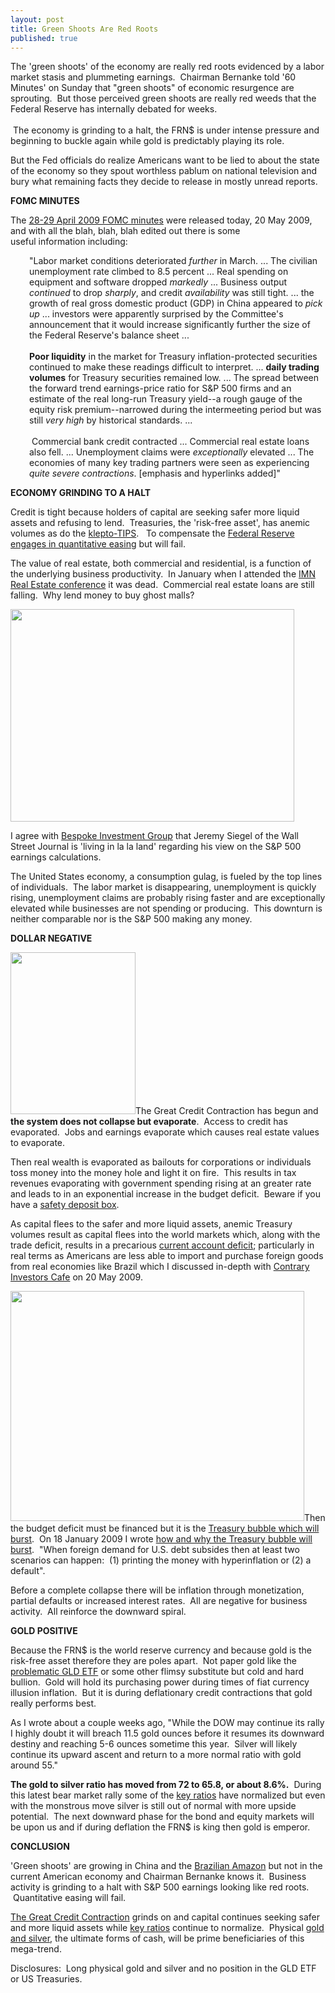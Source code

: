 ```yaml
---
layout: post
title: Green Shoots Are Red Roots
published: true
---
```

<p>The 'green shoots' of the economy are really red roots evidenced by a labor market stasis and plummeting earnings.  Chairman Bernanke told '60 Minutes' on Sunday that "green shoots" of economic resurgence are sprouting.  But those perceived green shoots are really red weeds that the Federal Reserve has internally debated for weeks. <br/><br/> The economy is grinding to a halt, the FRN$ is under intense pressure and beginning to buckle again while gold is predictably playing its role.</p>
<p>But the Fed officials do realize Americans want to be lied to about the state of the economy so they spout worthless pablum on national television and bury what remaining facts they decide to release in mostly unread reports.</p>
<p><strong>FOMC MINUTES</strong></p>
<p>The <a href="http://www.federalreserve.gov/monetarypolicy/fomcminutes20090429.htm" target="_blank">28-29 April 2009 FOMC minutes</a> were released today, 20 May 2009, and with all the blah, blah, blah edited out there is some useful information including:</p>
<p style="padding-left: 30px;">"Labor market conditions deteriorated <em>further</em> in March. ... The civilian unemployment rate climbed to 8.5 percent ... Real spending on equipment and software dropped <em>markedly</em> ... Business output <em>continued</em> to drop <em>sharply</em>, and credit <em>availability</em> was still tight. ... the growth of real gross domestic product (GDP) in China appeared to <em>pick up</em> ... investors were apparently surprised by the Committee's announcement that it would increase significantly further the size of the Federal Reserve's balance sheet ... <strong><br/><br/>Poor liquidity</strong> in the market for Treasury inflation-protected securities continued to make these readings difficult to interpret. ... <strong>daily trading volumes</strong> for Treasury securities remained low. ... The spread between the forward trend earnings-price ratio for S&amp;P 500 firms and an estimate of the real long-run Treasury yield--a rough gauge of the equity risk premium--narrowed during the intermeeting period but was still <em>very high</em> by historical standards. ...<br/><br/> Commercial bank credit contracted ... Commercial real estate loans also fell. ... Unemployment claims were <em>exceptionally</em> elevated ... The economies of many key trading partners were seen as experiencing <em>quite severe contractions</em>. [emphasis and hyperlinks added]"</p>
<p><strong>ECONOMY GRINDING TO A HALT</strong></p>
<p>Credit is tight because holders of capital are seeking safer more liquid assets and refusing to lend.  Treasuries, the 'risk-free asset', has anemic volumes as do the <a href="http://www.runtogold.com/2009/02/please-steal-from-us-a-lesson-from-tips/" target="_blank">klepto-TIPS</a>.   To compensate the <a href="http://www.runtogold.com/2009/03/federal-reserve-will-fail-with-quantitative-easing/" target="_blank">Federal Reserve engages in quantitative easing</a> but will fail.</p>
<p>The value of real estate, both commercial and residential, is a function of the underlying business productivity.  In January when I attended the <a href="http://www.runtogold.com/2009/01/imn-real-estate-conference-and-cambridge-house/" target="_blank">IMN Real Estate conference</a> it was dead.  Commercial real estate loans are still falling.  Why lend money to buy ghost malls?</p>
<p><a href="http://www.runtogold.com" target="_blank"><img class="aligncenter" title="S&amp;P 500 Earnings decline 90%" src="{{ site.baseurl }}/images/SP500-Earning-Decline.gif" alt="" width="454" height="340" /></a></p>
<p>I agree with <a href="http://seekingalpha.com/article/122695-are-s-p-500-earnings-wrong" target="_blank">Bespoke Investment Group</a> that Jeremy Siegel of the Wall Street Journal is 'living in la la land' regarding his view on the S&amp;P 500 earnings calculations.</p>
<p>The United States economy, a consumption gulag, is fueled by the top lines of individuals.  The labor market is disappearing, unemployment is quickly rising, unemployment claims are probably rising faster and are exceptionally elevated while businesses are not spending or producing.  This downturn is neither comparable nor is the S&amp;P 500 making any money.</p>
<p><strong>DOLLAR NEGATIVE</strong></p>
<p><a href="http://www.creditcontraction.com" target="_blank"><img class="alignleft" title="The Great Credit Contraction Book" src="{{ site.baseurl }}/images/The-Great-Credit-Contraction-Book-200x259.jpg" alt="" width="200" height="259" /></a>The Great Credit Contraction has begun and <strong>the system does not collapse but evaporate</strong>.  Access to credit has evaporated.  Jobs and earnings evaporate which causes real estate values to evaporate.</p>
<p>Then real wealth is evaporated as bailouts for corporations or individuals toss money into the money hole and light it on fire.  This results in tax revenues evaporating with government spending rising at an greater rate and leads to in an exponential increase in the budget deficit.  Beware if you have a <a href="http://www.runtogold.com/2009/01/state-budget-shortfalls-and-safety-deposit-boxes/" target="_blank">safety deposit box</a>.</p>
<p>As capital flees to the safer and more liquid assets, anemic Treasury volumes result as capital flees into the world markets which, along with the trade deficit, results in a precarious <a href="http://www.iie.com/research/topics/hottopic.cfm?HotTopicID=9" target="_blank">current account deficit</a>; particularly in real terms as Americans are less able to import and purchase foreign goods from real economies like Brazil which I discussed in-depth with <a href="http://podcast.runtogold.com/2009/05/20/rtg-35-2009-05-20/" target="_blank">Contrary Investors Cafe</a> on 20 May 2009.</p>
<p><a href="http://www.runtogold.com" target="_blank"><img class="aligncenter" title="The projected budget deficit under President Obama" src="{{ site.baseurl }}/images/ObamaDeficit.jpg" alt="" width="470" height="368" /></a>Then the budget deficit must be financed but it is the <a href="http://www.runtogold.com/2009/01/united-states-treasuries-are-the-biggest-bubble-of-all/" target="_blank">Treasury bubble which will burst</a>.  On 18 January 2009 I wrote <a href="http://www.runtogold.com/2009/01/why-and-how-the-treasury-bubble-will-burst/" target="_blank">how and why the Treasury bubble will burst</a>.  "When foreign demand for U.S. debt subsides then at least two scenarios can happen:  (1) printing the money with hyperinflation or (2) a default".</p>
<p>Before a complete collapse there will be inflation through monetization, partial defaults or increased interest rates.  All are negative for business activity.  All reinforce the downward spiral. </p>
<p><strong>GOLD POSITIVE</strong></p>
<p>Because the FRN$ is the world reserve currency and because gold is the risk-free asset therefore they are poles apart.  Not paper gold like the <a href="http://www.runtogold.com/2008/12/a-problem-with-gld-and-slv-etfs/" target="_blank">problematic GLD ETF</a> or some other flimsy substitute but cold and hard bullion.  Gold will hold its purchasing power during times of fiat currency illusion inflation.  But it is during deflationary credit contractions that gold really performs best.</p>
<p>As I wrote about a couple weeks ago, "While the DOW may continue its rally I highly doubt it will breach 11.5 gold ounces before it resumes its downward destiny and reaching 5-6 ounces sometime this year.  Silver will likely continue its upward ascent and return to a more normal ratio with gold around 55."</p>
<p><strong>The gold to silver ratio has moved from 72 to 65.8, or about 8.6%.</strong>  During this latest bear market rally some of the <a href="http://www.runtogold.com/key-ratios/" target="_blank">key ratios</a> have normalized but even with the monstrous move silver is still out of normal with more upside potential.  The next downward phase for the bond and equity markets will be upon us and if during deflation the FRN$ is king then gold is emperor.</p>
<p><strong>CONCLUSION</strong></p>
<p>'Green shoots' are growing in China and the <a href="http://www.runtogold.com/2009/05/brazil-bucking-the-buck/" target="_blank">Brazilian Amazon</a> but not in the current American economy and Chairman Bernanke knows it.  Business activity is grinding to a halt with S&amp;P 500 earnings looking like red roots.  Quantitative easing will fail.</p>
<p><a href="http://www.creditcontraction.com" target="_blank">The Great Credit Contraction</a> grinds on and capital continues seeking safer and more liquid assets while <a href="http://www.runtogold.com/key-ratios/" target="_blank">key ratios</a> continue to normalize.  Physical <a href="http://www.runtogold.com/goldmoney" target="_blank">gold and silver</a>, the ultimate forms of cash, will be prime beneficiaries of this mega-trend.</p>
<p>Disclosures:  Long physical gold and silver and no position in the GLD ETF or US Treasuries.</p>
